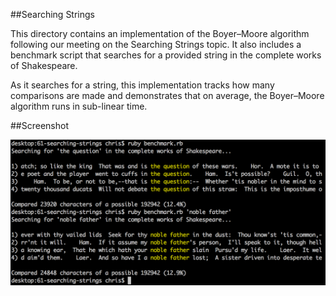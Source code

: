 ##Searching Strings

This directory contains an implementation of the Boyer–Moore algorithm following
our meeting on the Searching Strings topic. It also includes a benchmark script
that searches for a provided string in the complete works of Shakespeare.

As it searches for a string, this implementation tracks how many comparisons are
made and demonstrates that on average, the Boyer–Moore algorithm runs in
sub-linear time.

##Screenshot

![Screenshot](screenshot.png)
